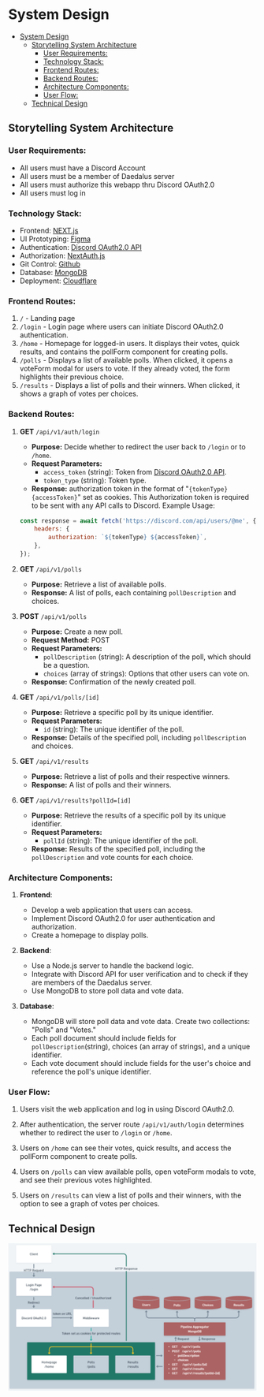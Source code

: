 # System Design

- [System Design](#system-design)
  - [Storytelling System Architecture](#storytelling-system-architecture)
    - [User Requirements:](#user-requirements)
    - [Technology Stack:](#technology-stack)
    - [Frontend Routes:](#frontend-routes)
    - [Backend Routes:](#backend-routes)
    - [Architecture Components:](#architecture-components)
    - [User Flow:](#user-flow)
  - [Technical Design](#technical-design)

## Storytelling System Architecture

### User Requirements:

-   All users must have a Discord Account
-   All users must be a member of Daedalus server
-   All users must authorize this webapp thru Discord OAuth2.0
-   All users must log in

### Technology Stack:

-   Frontend: [NEXT.js](https://nextjs.org/docs)
-   UI Prototyping: [Figma](https://figma.com/)
-   Authentication: [Discord OAuth2.0 API](https://discord.com/developers/docs/topics/oauth2)
-   Authorization: [NextAuth.js](https://next-auth.js.org/)
-   Git Control: [Github](https://github.com/)
-   Database: [MongoDB](https://mongodb.com/)
-   Deployment: [Cloudflare](http://cloudflare.com/)

### Frontend Routes:

1. `/` - Landing page
2. `/login` - Login page where users can initiate Discord OAuth2.0 authentication.
3. `/home` - Homepage for logged-in users. It displays their votes, quick results, and contains the pollForm component for creating polls.
4. `/polls` - Displays a list of available polls. When clicked, it opens a voteForm modal for users to vote. If they already voted, the form highlights their previous choice.
5. `/results` - Displays a list of polls and their winners. When clicked, it shows a graph of votes per choices.

### Backend Routes:

1. **GET** `/api/v1/auth/login`
    - **Purpose:** Decide whether to redirect the user back to `/login` or to `/home`.
    - **Request Parameters:**
        - `access_token` (string): Token from [Discord OAuth2.0 API](https://discord.com/developers/docs/topics/oauth2).
        - `token_type` (string): Token type.
    - **Response:** authorization token in the format of "`{tokenType} {accessToken}`" set as cookies. This Authorization token is required to be sent with any API calls to Discord. Example Usage:
    ```js
    const response = await fetch('https://discord.com/api/users/@me', {
        headers: {
            authorization: `${tokenType} ${accessToken}`,
        },
    });
    ```
2. **GET** `/api/v1/polls`

    - **Purpose:** Retrieve a list of available polls.
    - **Response:** A list of polls, each containing `pollDescription` and choices.

3. **POST** `/api/v1/polls`

    - **Purpose:** Create a new poll.
    - **Request Method:** POST
    - **Request Parameters:**
        - `pollDescription` (string): A description of the poll, which should be a question.
        - `choices` (array of strings): Options that other users can vote on.
    - **Response:** Confirmation of the newly created poll.

4. **GET** `/api/v1/polls/[id]`

    - **Purpose:** Retrieve a specific poll by its unique identifier.
    - **Request Parameters:**
        - `id` (string): The unique identifier of the poll.
    - **Response:** Details of the specified poll, including `pollDescription` and choices.

5. **GET** `/api/v1/results`

    - **Purpose:** Retrieve a list of polls and their respective winners.
    - **Response:** A list of polls and their winners.

6. **GET** `/api/v1/results?pollId=[id]`
    - **Purpose:** Retrieve the results of a specific poll by its unique identifier.
    - **Request Parameters:**
        - `pollId` (string): The unique identifier of the poll.
    - **Response:** Results of the specified poll, including the `pollDescription` and vote counts for each choice.

### Architecture Components:

1. **Frontend**:

    - Develop a web application that users can access.
    - Implement Discord OAuth2.0 for user authentication and authorization.
    - Create a homepage to display polls.

2. **Backend**:

    - Use a Node.js server to handle the backend logic.
    - Integrate with Discord API for user verification and to check if they are members of the Daedalus server.
    - Use MongoDB to store poll data and vote data.

3. **Database**:
    - MongoDB will store poll data and vote data. Create two collections: "Polls" and "Votes."
    - Each poll document should include fields for `pollDescription`(string), choices (an array of strings), and a unique identifier.
    - Each vote document should include fields for the user's choice and reference the poll's unique identifier.

### User Flow:

1. Users visit the web application and log in using Discord OAuth2.0.

2. After authentication, the server route `/api/v1/auth/login` determines whether to redirect the user to `/login` or `/home`.

3. Users on `/home` can see their votes, quick results, and access the pollForm component to create polls.

4. Users on `/polls` can view available polls, open voteForm modals to vote, and see their previous votes highlighted.

5. Users on `/results` can view a list of polls and their winners, with the option to see a graph of votes per choices.

## Technical Design

![System Design](../assets/system-architecture.png "System Design")
